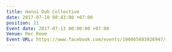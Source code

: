 ```yaml
---
title: Hanoi Dub Collective
date: 2017-07-10 08:43:00 +07:00
position: 21
Event date: 2017-07-13 00:00:00 +07:00
Venue: Rec Room
Event URL: https://www.facebook.com/events/100465883926947/
---
```


